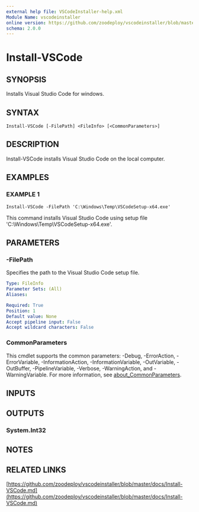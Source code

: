```yaml
---
external help file: VSCodeInstaller-help.xml
Module Name: vscodeinstaller
online version: https://github.com/zoodeploy/vscodeinstaller/blob/master/docs/Install-VSCode.md
schema: 2.0.0
---
```


# Install-VSCode

## SYNOPSIS
Installs Visual Studio Code for windows.

## SYNTAX

```
Install-VSCode [-FilePath] <FileInfo> [<CommonParameters>]
```

## DESCRIPTION
Install-VSCode installs Visual Studio Code on the local computer.

## EXAMPLES

### EXAMPLE 1
```
Install-VSCode -FilePath 'C:\Windows\Temp\VSCodeSetup-x64.exe'
```

This command installs Visual Studio Code using setup file
'C:\Windows\Temp\VSCodeSetup-x64.exe'.

## PARAMETERS

### -FilePath
Specifies the path to the Visual Studio Code setup file.

```yaml
Type: FileInfo
Parameter Sets: (All)
Aliases:

Required: True
Position: 1
Default value: None
Accept pipeline input: False
Accept wildcard characters: False
```

### CommonParameters
This cmdlet supports the common parameters: -Debug, -ErrorAction, -ErrorVariable, -InformationAction, -InformationVariable, -OutVariable, -OutBuffer, -PipelineVariable, -Verbose, -WarningAction, and -WarningVariable. For more information, see [about_CommonParameters](http://go.microsoft.com/fwlink/?LinkID=113216).

## INPUTS

## OUTPUTS

### System.Int32
## NOTES

## RELATED LINKS

[https://github.com/zoodeploy/vscodeinstaller/blob/master/docs/Install-VSCode.md](https://github.com/zoodeploy/vscodeinstaller/blob/master/docs/Install-VSCode.md)

